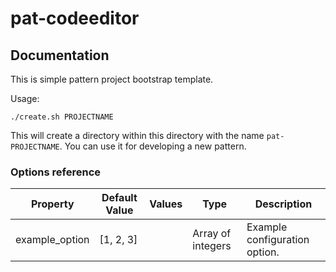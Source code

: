 # pat-codeeditor

## Documentation

This is simple pattern project bootstrap template.

Usage:

    ./create.sh PROJECTNAME

This will create a directory within this directory with the name `pat-PROJECTNAME`.
You can use it for developing a new pattern.

### Options reference

| Property       | Default Value | Values | Type              | Description                   |
| -------------- | ------------- | ------ | ----------------- | ----------------------------- |
| example_option | [1, 2, 3]     |        | Array of integers | Example configuration option. |
